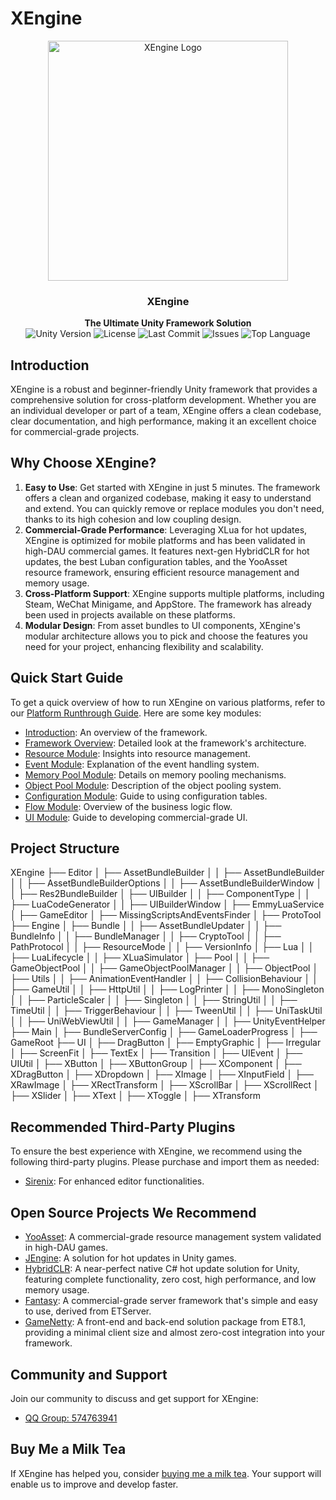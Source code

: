 # XEngine

<p align="center">
    <img src="path/to/your/logo.png" alt="XEngine Logo" width="384" height="384">
</p>

<h3 align="center"><strong>XEngine</strong></h3>

<p align="center">
  <strong>The Ultimate Unity Framework Solution</strong>
    <br>
  <a style="text-decoration:none">
    <img src="https://img.shields.io/badge/Unity%20Ver-2021.3.20++-blue.svg?style=flat-square" alt="Unity Version" />
  </a>
  <a style="text-decoration:none">
    <img src="https://img.shields.io/github/license/YourUsername/XEngine" alt="License" />
  </a>
  <a style="text-decoration:none">
    <img src="https://img.shields.io/github/last-commit/YourUsername/XEngine" alt="Last Commit" />
  </a>
  <a style="text-decoration:none">
    <img src="https://img.shields.io/github/issues/YourUsername/XEngine" alt="Issues" />
  </a>
  <a style="text-decoration:none">
    <img src="https://img.shields.io/github/languages/top/YourUsername/XEngine" alt="Top Language" />
  </a>
  <br>
</p>

## Introduction

XEngine is a robust and beginner-friendly Unity framework that provides a comprehensive solution for cross-platform development. Whether you are an individual developer or part of a team, XEngine offers a clean codebase, clear documentation, and high performance, making it an excellent choice for commercial-grade projects.

## Why Choose XEngine?

1. **Easy to Use**: Get started with XEngine in just 5 minutes. The framework offers a clean and organized codebase, making it easy to understand and extend. You can quickly remove or replace modules you don't need, thanks to its high cohesion and low coupling design.
2. **Commercial-Grade Performance**: Leveraging XLua for hot updates, XEngine is optimized for mobile platforms and has been validated in high-DAU commercial games. It features next-gen HybridCLR for hot updates, the best Luban configuration tables, and the YooAsset resource framework, ensuring efficient resource management and memory usage.
3. **Cross-Platform Support**: XEngine supports multiple platforms, including Steam, WeChat Minigame, and AppStore. The framework has already been used in projects available on these platforms.
4. **Modular Design**: From asset bundles to UI components, XEngine's modular architecture allows you to pick and choose the features you need for your project, enhancing flexibility and scalability.

## Quick Start Guide

To get a quick overview of how to run XEngine on various platforms, refer to our [Platform Runthrough Guide](Books/99-各平台运行RunAble.md). Here are some key modules:

* [Introduction](Books/0-介绍.md): An overview of the framework.
* [Framework Overview](Books/2-框架概览.md): Detailed look at the framework's architecture.
* [Resource Module](Books/3-1-资源模块.md): Insights into resource management.
* [Event Module](Books/3-2-事件模块.md): Explanation of the event handling system.
* [Memory Pool Module](Books/3-3-内存池模块.md): Details on memory pooling mechanisms.
* [Object Pool Module](Books/3-4-对象池模块.md): Description of the object pooling system.
* [Configuration Module](Books/3-6-配置表模块.md): Guide to using configuration tables.
* [Flow Module](Books/3-7-流程模块.md): Overview of the business logic flow.
* [UI Module](Books/3-5-UI模块.md): Guide to developing commercial-grade UI.

## Project Structure
XEngine
├── Editor
│ ├── AssetBundleBuilder
│ │ ├── AssetBundleBuilder
│ │ ├── AssetBundleBuilderOptions
│ │ ├── AssetBundleBuilderWindow
│ │ ├── Res2BundleBuilder
│ ├── UIBuilder
│ │ ├── ComponentType
│ │ ├── LuaCodeGenerator
│ │ ├── UIBuilderWindow
│ ├── EmmyLuaService
│ ├── GameEditor
│ ├── MissingScriptsAndEventsFinder
│ ├── ProtoTool
├── Engine
│ ├── Bundle
│ │ ├── AssetBundleUpdater
│ │ ├── BundleInfo
│ │ ├── BundleManager
│ │ ├── CryptoTool
│ │ ├── PathProtocol
│ │ ├── ResourceMode
│ │ ├── VersionInfo
│ ├── Lua
│ │ ├── LuaLifecycle
│ │ ├── XLuaSimulator
│ ├── Pool
│ │ ├── GameObjectPool
│ │ ├── GameObjectPoolManager
│ │ ├── ObjectPool
│ ├── Utils
│ │ ├── AnimationEventHandler
│ │ ├── CollisionBehaviour
│ │ ├── GameUtil
│ │ ├── HttpUtil
│ │ ├── LogPrinter
│ │ ├── MonoSingleton
│ │ ├── ParticleScaler
│ │ ├── Singleton
│ │ ├── StringUtil
│ │ ├── TimeUtil
│ │ ├── TriggerBehaviour
│ │ ├── TweenUtil
│ │ ├── UniTaskUtil
│ │ ├── UniWebViewUtil
│ │ ├── GameManager
│ │ ├── UnityEventHelper
├── Main
│ ├── BundleServerConfig
│ ├── GameLoaderProgress
│ ├── GameRoot
├── UI
│ ├── DragButton
│ ├── EmptyGraphic
│ ├── Irregular
│ ├── ScreenFit
│ ├── TextEx
│ ├── Transition
│ ├── UIEvent
│ ├── UIUtil
│ ├── XButton
│ ├── XButtonGroup
│ ├── XComponent
│ ├── XDragButton
│ ├── XDropdown
│ ├── XImage
│ ├── XInputField
│ ├── XRawImage
│ ├── XRectTransform
│ ├── XScrollBar
│ ├── XScrollRect
│ ├── XSlider
│ ├── XText
│ ├── XToggle
│ ├── XTransform


## Recommended Third-Party Plugins

To ensure the best experience with XEngine, we recommend using the following third-party plugins. Please purchase and import them as needed:
   - [Sirenix](https://assetstore.unity.com/packages/tools/utilities/odin-inspector-and-serializer-89041): For enhanced editor functionalities.

## Open Source Projects We Recommend

* [YooAsset](https://github.com/tuyoogame/YooAsset): A commercial-grade resource management system validated in high-DAU games.
* [JEngine](https://github.com/JasonXuDeveloper/JEngine): A solution for hot updates in Unity games.
* [HybridCLR](https://github.com/focus-creative-games/hybridclr): A near-perfect native C# hot update solution for Unity, featuring complete functionality, zero cost, high performance, and low memory usage.
* [Fantasy](https://github.com/qq362946/Fantasy): A commercial-grade server framework that's simple and easy to use, derived from ETServer.
* [GameNetty](https://github.com/ALEXTANGXIAO/GameNetty): A front-end and back-end solution package from ET8.1, providing a minimal client size and almost zero-cost integration into your framework.

## Community and Support

Join our community to discuss and get support for XEngine:
* [QQ Group: 574763941](https://qm.qq.com/cgi-bin/qm/qr?_wv=1027&k=C_grV7Zwbegcjlk79wDdvkh8PtRKPkDU&authKey=pwnX5CZ%2FWmWD4D5tRFbHyOy6WHXJ99L%2B%2BCzZH%2B33lH9Qx1Z5AtbVEZXIhEwYqFHq&noverify=0&group_code=574763941)

## Buy Me a Milk Tea

If XEngine has helped you, consider [buying me a milk tea](Books/Donate.md). Your support will enable us to improve and develop faster.
